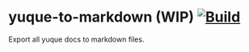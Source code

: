 # yuque-to-markdown (WIP) [![Build](https://github.com/Frederick-S/yuque-to-markdown/actions/workflows/build.yml/badge.svg?branch=main)](https://github.com/Frederick-S/yuque-to-markdown/actions/workflows/build.yml)
Export all yuque docs to markdown files.
